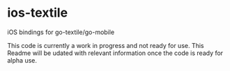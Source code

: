 # ios-textile
iOS bindings for go-textile/go-mobile

This code is currently a work in progress and not ready for use. This Readme will be udated with relevant information once the code is ready for alpha use.
